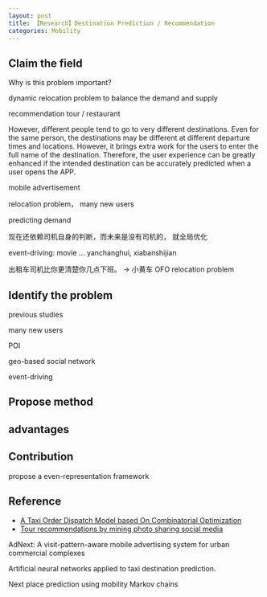 ```yaml
---
layout: post
title: 【Research】Destination Prediction / Recommendation
categories: Mobility
---
```


## Claim the field

Why is this problem important?

dynamic relocation problem to balance the demand and supply

recommendation tour / restaurant

However, different people tend to go to very different destinations. Even for the same person, the destinations may be different at different departure times and locations. However, it brings extra work for the users to enter the full name of the destination. Therefore, the user experience can be greatly enhanced if the intended destination can be accurately predicted when a user opens the APP.

mobile advertisement

relocation problem， many new users

predicting demand

现在还依赖司机自身的判断，而未来是没有司机的， 就全局优化

event-driving: movie ... yanchanghui, xiabanshijian

出租车司机比你更清楚你几点下班。 -> 小黄车 OFO relocation problem

## Identify the problem

previous studies

many new users

POI

geo-based social network

event-driving

## Propose method

## advantages


## Contribution

propose a even-representation framework




## Reference

- [A Taxi Order Dispatch Model based On Combinatorial Optimization](http://hxiaom.github.io/mobility/2018/10/31/paper7.html)
- [Tour recommendations by mining photo sharing social media](http://hxiaom.github.io/mobility/2018/10/31/paper6.html)

AdNext: A visit-pattern-aware mobile advertising system for urban commercial complexes

Artificial neural networks applied to taxi destination prediction.

Next place prediction using mobility Markov chains